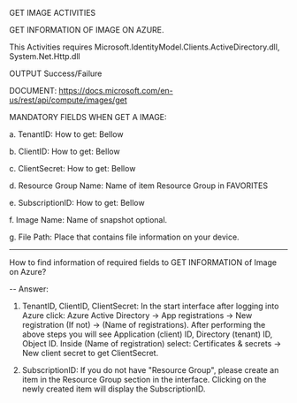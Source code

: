 GET IMAGE ACTIVITIES

GET INFORMATION OF IMAGE ON AZURE.

This Activities requires Microsoft.IdentityModel.Clients.ActiveDirectory.dll, System.Net.Http.dll

OUTPUT Success/Failure	

DOCUMENT: https://docs.microsoft.com/en-us/rest/api/compute/images/get

MANDATORY FIELDS WHEN GET A IMAGE:

a. TenantID: How to get: Bellow

b. ClientID: How to get: Bellow

c. ClientSecret: How to get: Bellow

d. Resource Group Name: Name of item Resource Group in FAVORITES

e. SubscriptionID: How to get: Bellow

f. Image Name: Name of snapshot optional.

g. File Path: Place that contains file information on your device.

-------------------------------------------

How to find information of required fields to GET INFORMATION of Image on Azure?

-- Answer:
 
1. TenantID, ClientID, ClientSecret: In the start interface after logging into Azure click: Azure Active Directory -> App registrations -> New registration (If not) -> (Name of registrations). 
After performing the above steps you will see Application (client) ID, Directory (tenant) ID, Object ID.
Inside (Name of registration) select: Certificates & secrets -> New client secret to get ClientSecret.

2. SubscriptionID: If you do not have "Resource Group", please create an item in the Resource Group section in the interface. Clicking on the newly created item will display the SubscriptionID.
